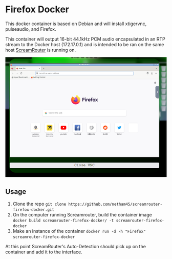 # Firefox Docker

This docker container is based on Debian and will install xtigervnc, pulseaudio, and Firefox.

This container will output 16-bit 44.1kHz PCM audio encapsulated in an RTP stream to the Docker host (172.17.0.1) and is intended to be ran on the same host [ScreamRouter](https://github.com/netham45/screamrouter) is running on.

![Screenshot of Firefox in ScreamRouter](/images/firefox.png)

## Usage

1. Clone the repo ```git clone https://github.com/netham45/screamrouter-firefox-docker.git```
2. On the computer running Screamrouter, build the container image ```docker build screamrouter-firefox-docker/ -t screamrouter-firefox-docker```
3. Make an instance of the container ```docker run -d -h "Firefox" screamrouter-firefox-docker```

At this point ScreamRouter's Auto-Detection should pick up on the container and add it to the interface.

